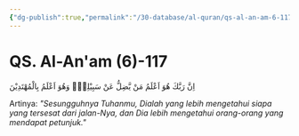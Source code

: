 ```yaml
---
{"dg-publish":true,"permalink":"/30-database/al-quran/qs-al-an-am-6-117/"}
---
```



# QS. Al-An'am (6)-117
اِنَّ رَبَّكَ هُوَ اَعْلَمُ مَنْ يَّضِلُّ عَنْ سَبِيْلِهٖۚ وَهُوَ اَعْلَمُ بِالْمُهْتَدِيْنَ 

Artinya: *"Sesungguhnya Tuhanmu, Dialah yang lebih mengetahui siapa yang tersesat dari jalan-Nya, dan Dia lebih mengetahui orang-orang yang mendapat petunjuk."*

